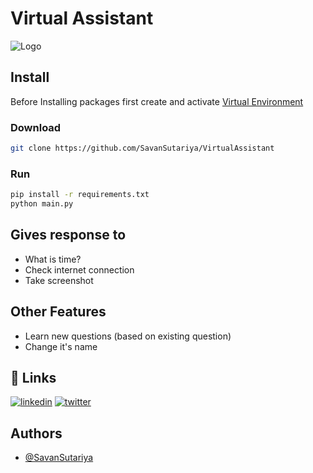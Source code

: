 
# Virtual Assistant


![Logo](https://user-images.githubusercontent.com/59311862/127963661-9c08e525-b22f-4b62-aa7f-aecc330b112b.gif)

    
## Install

Before Installing packages first create and activate [Virtual Environment](https://linktodocumentation)

### Download
```bash
git clone https://github.com/SavanSutariya/VirtualAssistant
```
### Run
```bash
pip install -r requirements.txt
python main.py
```

  
## Gives response to

- What is time?
- Check internet connection
- Take screenshot

## Other Features

- Learn new questions (based on existing question)
- Change it's name

  
## 🔗 Links
[![linkedin](https://img.shields.io/badge/linkedin-0A66C2?style=for-the-badge&logo=linkedin&logoColor=white)](https://www.linkedin.com/in/savan-sutariya-60b819203/)
[![twitter](https://img.shields.io/badge/twitter-1DA1F2?style=for-the-badge&logo=twitter&logoColor=white)](https://twitter.com/savan_sutariya_)

  
## Authors

- [@SavanSutariya](https://www.github.com/SavanSutariya)

  